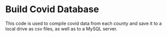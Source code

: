 # Build Covid Database

This code is used to compile covid data from each county and save it to a local drive as csv files, as well as to a MySQL server. 
